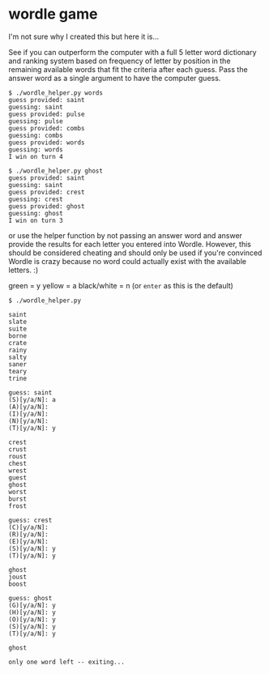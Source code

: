 # wordle game

I'm not sure why I created this but here it is... 

See if you can outperform the computer with a full 5 letter word dictionary and ranking system based on frequency of letter by position in the remaining available words that fit the criteria after each guess. Pass the answer word as a single argument to have the computer guess.

```
$ ./wordle_helper.py words
guess provided: saint
guessing: saint
guess provided: pulse
guessing: pulse
guess provided: combs
guessing: combs
guess provided: words
guessing: words
I win on turn 4

$ ./wordle_helper.py ghost
guess provided: saint
guessing: saint
guess provided: crest
guessing: crest
guess provided: ghost
guessing: ghost
I win on turn 3
``` 

or use the helper function by not passing an answer word and answer provide the results for each letter you entered into Wordle. However, this should be considered cheating and should only be used if you're convinced Wordle is crazy because no word could actually exist with the available letters. :)

green = y
yellow = a
black/white = n (or `enter` as this is the default)

```
$ ./wordle_helper.py

saint
slate
suite
borne
crate
rainy
salty
saner
teary
trine

guess: saint
(S)[y/a/N]: a
(A)[y/a/N]: 
(I)[y/a/N]: 
(N)[y/a/N]: 
(T)[y/a/N]: y

crest
crust
roust
chest
wrest
guest
ghost
worst
burst
frost

guess: crest
(C)[y/a/N]: 
(R)[y/a/N]: 
(E)[y/a/N]: 
(S)[y/a/N]: y
(T)[y/a/N]: y

ghost
joust
boost

guess: ghost
(G)[y/a/N]: y
(H)[y/a/N]: y
(O)[y/a/N]: y
(S)[y/a/N]: y
(T)[y/a/N]: y

ghost

only one word left -- exiting...
```
